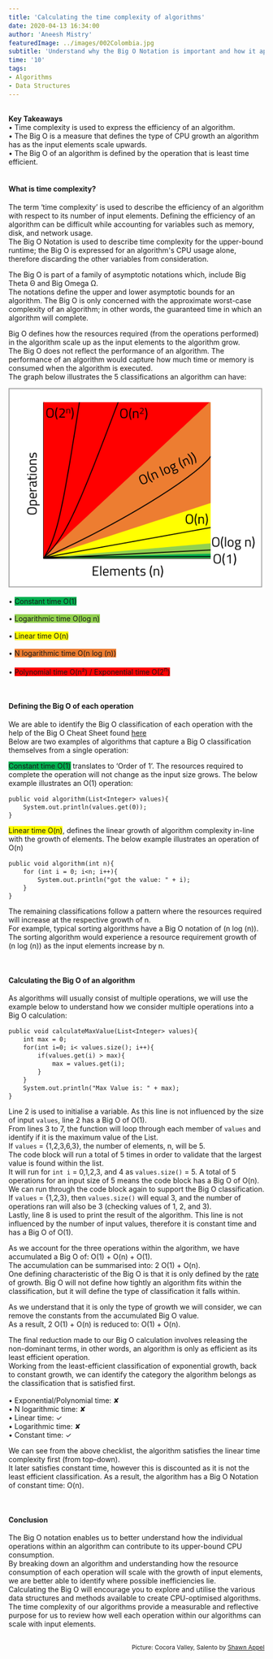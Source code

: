 ```yaml
---
title: 'Calculating the time complexity of algorithms'
date: 2020-04-13 16:34:00
author: 'Aneesh Mistry'
featuredImage: ../images/002Colombia.jpg
subtitle: 'Understand why the Big O Notation is important and how it applies to different data structures in the context of an algorithm.'
time: '10'
tags:
- Algorithms
- Data Structures
---
```

<br>
<strong>Key Takeaways</strong><br>
&#8226; Time complexity is used to express the efficiency of an algorithm.<br>
&#8226; The Big O is a measure that defines the type of CPU growth an algorithm has as the input elements scale upwards.<br>
&#8226; The Big O of an algorithm is defined by the operation that is least time efficient.<br>


<br>
<h4>What is time complexity?</h4>
<p>
The term ‘time complexity’ is used to describe the efficiency of an algorithm with respect to its number of input elements. Defining the efficiency of an algorithm can be difficult while accounting for variables such as memory, disk, and network usage.<br>
The Big O Notation is used to describe time complexity for the upper-bound runtime; the Big O is expressed for an algorithm's CPU usage alone, therefore discarding the other variables from consideration.
</p>
<p>
The Big O is part of a family of asymptotic notations which, include Big Theta Θ and Big Omega Ω.<br>
The notations define the upper and lower asymptotic bounds for an algorithm. The Big O is only concerned with the approximate worst-case complexity of an algorithm; in other words, the guaranteed time in which an algorithm will complete.
</p>
<p>
Big O defines how the resources required (from the operations performed) in the algorithm scale up as the input elements to the algorithm grow.<br>
The Big O does not reflect the performance of an algorithm. The performance of an algorithm would capture how much time or memory is consumed when the algorithm is executed.<br>
The graph below illustrates the 5 classifications an algorithm can have:
</p>


![Big O categorization](../../src/images/002Graph.png)

&#8226; <span style="background-color: rgb(0,176,80)">Constant time O(1)</span><br><br>
&#8226; <span style="background-color: rgb(146,208,80)">Logarithmic time O(log n)</span><br><br>
&#8226; <span style="background-color: #FFFF00">Linear time O(n)</span><br><br>
&#8226; <span style="background-color: rgb(237,125,49)">N logarithmic time O(n log (n))</span><br><br>
&#8226; <span style="background-color: rgb(255,0,0)">Polynomial time O(n&sup2;) / Exponential time O(2<sup>n</sup>)</span><br>


<br>
<h4>Defining the Big O of each operation</h4>
<p>

We are able to identify the Big O classification of each operation with the help of the Big O Cheat Sheet found <a target="_blank" href="https://www.bigocheatsheet.com/">here</a><br>
Below are two examples of algorithms that capture a Big O classification themselves from a single operation:<br>

<span style="background-color: rgb(0,176,80)">Constant time O(1)</span> translates to ‘Order of 1’. The resources required to complete the operation will not change as the input size grows. The below example illustrates an O(1) operation:<br>
</p>

```java{numberLines: true}
public void algorithm(List<Integer> values){
    System.out.println(values.get(0));
}
```

<p>
<span style="background-color: #FFFF00">Linear time O(n)</span>, defines the linear growth of algorithm complexity in-line with the growth of elements. The below example illustrates an operation of O(n)<br>
</p>

```java{numberLines: true}
public void algorithm(int n){
    for (int i = 0; i<n; i++){
        System.out.println("got the value: " + i);
    }
}

```
<p>
The remaining classifications follow a pattern where the resources required will increase at the respective growth of n.<br>
For example, typical sorting algorithms have a Big O notation of (n log (n)). The sorting algorithm would experience a resource requirement growth of (n log (n)) as the input elements increase by n. 
</p>
<br>
<h4>Calculating the Big O of an algorithm</h4>
<p>
As algorithms will usually consist of multiple operations, we will use the example below to understand how we consider multiple operations into a Big O calculation:<br>
</p>

```java{numberLines: true}
public void calculateMaxValue(List<Integer> values){
    int max = 0;
    for(int i=0; i< values.size(); i++){
        if(values.get(i) > max){
            max = values.get(i);
        }
    }
    System.out.println("Max Value is: " + max);
}

```


<p>
Line 2 is used to initialise a variable. As this line is not influenced by the size of input <code class="language-java">values</code>, line 2 has a Big O of O(1). <br>
From lines 3 to 7, the function will loop through each member of <code class="language-java">values</code> and identify if it is the maximum value of the List.<br>
If <code class="language-java">values</code> = {1,2,3,6,3}, the number of elements, n, will be 5. <br>
The code block will run a total of 5 times in order to validate that the largest value is found within the list.<br>
It will run for <code class="language-java">int i</code> = 0,1,2,3, and 4 as <code class="language-java">values.size()</code> = 5. A total of 5 operations for an input size of 5 means the code block has a Big O of O(n).<br>
We can run through the code block again to support the Big O classification. If <code class="language-java">values</code> = {1,2,3}, then <code class="language-java">values.size()</code> will equal 3, and the number of operations ran will also be 3 (checking values of 1, 2, and 3).<br>
Lastly, line 8 is used to print the result of the algorithm. This line is not influenced by the number of input values, therefore it is constant time and has a Big O of O(1).
</p>
<p>
As we account for the three operations within the algorithm, we have accumulated a Big O of: O(1) + O(n) + O(1).<br>
The accumulation can be summarised into: 2 O(1) + O(n).<br>
One defining characteristic of the Big O is that it is only defined by the <u>rate</u> of growth. Big O will not define how tightly an algorithm fits within the classification, but it will define the type of classification it falls within.</p>
<p>
As we understand that it is only the type of growth we will consider, we can remove the constants from the accumulated Big O value.<br>
As a result, 2 O(1) + O(n) is reduced to: O(1) + O(n).<br>
</p>
<p>
The final reduction made to our Big O calculation involves releasing the non-dominant terms, in other words, an algorithm is only as efficient as its least efficient operation.<br>
Working from the least-efficient classification of exponential growth, back to constant growth, we can identify the category the algorithm belongs as the classification that is satisfied first.<br><br>
&#8226; Exponential/Polynomial time: &#10008;<br>
&#8226; N logarithmic time: &#10008;<br>
&#8226; Linear time: &#10003;<br>
&#8226; Logarithmic time: &#10008;<br>
&#8226; Constant time: &#10003;
</p>
<p>
We can see from the above checklist, the algorithm satisfies the linear time complexity first (from top-down).<br>
It later satisfies constant time, however this is discounted as it is not the least efficient classification. As a result, the algorithm has a Big O Notation of constant time: O(n).<br>
</p>
<br>
<h4>Conclusion</h4>
<p>
The Big O notation enables us to better understand how the individual operations within an algorithm can contribute to its upper-bound CPU consumption.<br>
By breaking down an algorithm and understanding how the resource consumption of each operation will scale with the growth of input elements, we are better able to identify where possible inefficiencies lie.<br>
Calculating the Big O will encourage you to explore and utilise the various data structures and methods available to create CPU-optimised algorithms.<br>
The time complexity of our algorithms provide a measurable and reflective purpose for us to review how well each operation within our algorithms can scale with input elements.
</p>
<br>
<small style="float: right;" >Picture: Cocora Valley, Salento by <a target="_blank" href="https://unsplash.com/@shawn_appel">Shawn Appel</small></a><br>

